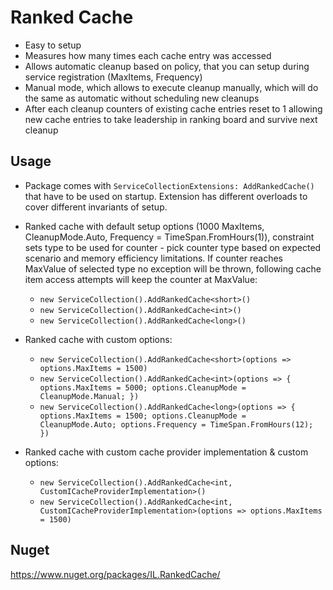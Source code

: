 # Ranked Cache

* Easy to setup
* Measures how many times each cache entry was accessed
* Allows automatic cleanup based on policy, that you can setup during service registration (MaxItems, Frequency)
* Manual mode, which allows to execute cleanup manually, which will do the same as automatic without scheduling new cleanups
* After each cleanup counters of existing cache entries reset to 1 allowing new cache entries to take leadership in ranking board and survive next cleanup

## Usage

* Package comes with `ServiceCollectionExtensions: AddRankedCache()` that have to be used on startup. Extension has different overloads to cover different invariants of setup.

* Ranked cache with default setup options (1000 MaxItems, CleanupMode.Auto, Frequency = TimeSpan.FromHours(1)), constraint sets type to be used for counter - pick counter type based on expected scenario and memory efficiency limitations. If counter reaches MaxValue of selected type no exception will be thrown, following cache item access attempts will keep the counter at MaxValue:
  * `new ServiceCollection().AddRankedCache<short>()` 
  * `new ServiceCollection().AddRankedCache<int>()`
  * `new ServiceCollection().AddRankedCache<long>()`
* Ranked cache with custom options:
  * `new ServiceCollection().AddRankedCache<short>(options => options.MaxItems = 1500)`
  * `new ServiceCollection().AddRankedCache<int>(options => { options.MaxItems = 5000; options.CleanupMode = CleanupMode.Manual; })`
  * `new ServiceCollection().AddRankedCache<long>(options => { options.MaxItems = 1500; options.CleanupMode = CleanupMode.Auto; options.Frequency = TimeSpan.FromHours(12); })`
* Ranked cache with custom cache provider implementation & custom options:
  * `new ServiceCollection().AddRankedCache<int, CustomICacheProviderImplementation>()`
  * `new ServiceCollection().AddRankedCache<int, CustomICacheProviderImplementation>(options => options.MaxItems = 1500)`

## Nuget
  https://www.nuget.org/packages/IL.RankedCache/
